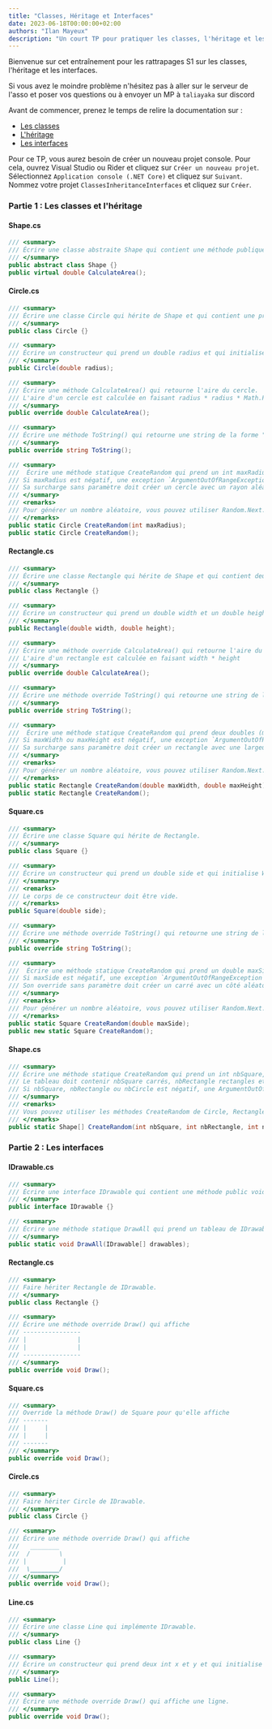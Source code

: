 ```yaml
---
title: "Classes, Héritage et Interfaces"
date: 2023-06-18T00:00:00+02:00
authors: "Ilan Mayeux"
description: "Un court TP pour pratiquer les classes, l'héritage et les interfaces pour les rattrapages S1"
---
```


Bienvenue sur cet entraînement pour les rattrapages S1 sur les classes, l'héritage et les interfaces.

Si vous avez le moindre problème n'hésitez pas à aller sur le serveur de l'asso et poser vos questions ou à envoyer un MP à `taliayaka` sur discord

Avant de commencer, prenez le temps de relire la documentation sur :
- [Les classes](https://docs.microsoft.com/fr-fr/dotnet/csharp/programming-guide/classes-and-structs/classes)
- [L'héritage](https://docs.microsoft.com/fr-fr/dotnet/csharp/programming-guide/classes-and-structs/inheritance)
- [Les interfaces](https://docs.microsoft.com/fr-fr/dotnet/csharp/programming-guide/interfaces/)

Pour ce TP, vous aurez besoin de créer un nouveau projet console. Pour cela, ouvrez Visual Studio ou Rider et cliquez sur `Créer un nouveau projet`. Sélectionnez `Application console (.NET Core)` et cliquez sur `Suivant`. Nommez votre projet `ClassesInheritanceInterfaces` et cliquez sur `Créer`.

### Partie 1 : Les classes et l'héritage

#### Shape.cs

```csharp
/// <summary>
/// Écrire une classe abstraite Shape qui contient une méthode publique virtuelle CalculateArea() qui retourne un double 0.
/// </summary>
public abstract class Shape {}
public virtual double CalculateArea();
```
#### Circle.cs

```csharp
/// <summary>
/// Écrire une classe Circle qui hérite de Shape et qui contient une propriété publique de type double appelée "Radius".
/// </summary>
public class Circle {}
```
```csharp
/// <summary>
/// Écrire un constructeur qui prend un double radius et qui initialise Radius à radius.
/// </summary>
public Circle(double radius);
```
```csharp
/// <summary>
/// Écrire une méthode CalculateArea() qui retourne l'aire du cercle.
/// L'aire d'un cercle est calculée en faisant radius * radius * Math.PI
/// </summary>
public override double CalculateArea();
```
```csharp
/// <summary>
/// Écrire une méthode ToString() qui retourne une string de la forme "Circle with radius {Radius}"
/// </summary>
public override string ToString();
```
```csharp
/// <summary>
///  Écrire une méthode statique CreateRandom qui prend un int maxRadius et qui retourne un nouveau cercle avec un rayon aléatoire entre 0 et maxRadius.
/// Si maxRadius est négatif, une exception `ArgumentOutOfRangeException` est levée.
/// Sa surcharge sans paramètre doit créer un cercle avec un rayon aléatoire entre 1 et 100.
/// </summary>
/// <remarks>
/// Pour générer un nombre aléatoire, vous pouvez utiliser Random.Next.
/// </remarks>
public static Circle CreateRandom(int maxRadius);
public static Circle CreateRandom();
```

#### Rectangle.cs

```csharp
/// <summary>
/// Écrire une classe Rectangle qui hérite de Shape et qui contient deux propriétés publiques : double Width et double Height.
/// </summary>
public class Rectangle {}
```
```csharp
/// <summary>
/// Écrire un constructeur qui prend un double width et un double height et qui initialise Width à width et Height à height.
/// </summary>
public Rectangle(double width, double height);
```
```csharp
/// <summary>
/// Écrire une méthode override CalculateArea() qui retourne l'aire du rectangle.
/// L'aire d'un rectangle est calculée en faisant width * height
/// </summary>
public override double CalculateArea();
```
```csharp
/// <summary>
/// Écrire une méthode override ToString() qui retourne une string de la forme "Rectangle with width {Width} and height {Height}"
/// </summary>
public override string ToString();
```
```csharp
/// <summary>
///  Écrire une méthode statique CreateRandom qui prend deux doubles (maxWidth et maxHeight) et qui retourne un nouveau rectangle avec une largeur entre 1 et maxWidth et une hauteur aléatoire entre 1 et maxHeight.
/// Si maxWidth ou maxHeight est négatif, une exception `ArgumentOutOfRangeException` est levée.
/// Sa surcharge sans paramètre doit créer un rectangle avec une largeur et une hauteur aléatoire entre 1 et 100.
/// </summary>
/// <remarks>
/// Pour générer un nombre aléatoire, vous pouvez utiliser Random.Next.
/// </remarks>
public static Rectangle CreateRandom(double maxWidth, double maxHeight);
public static Rectangle CreateRandom();
```

#### Square.cs

```csharp
/// <summary>
/// Écrire une classe Square qui hérite de Rectangle.
/// </summary>
public class Square {}
```
```csharp
/// <summary>
/// Écrire un constructeur qui prend un double side et qui initialise Width et Height à side.
/// </summary>
/// <remarks>
/// Le corps de ce constructeur doit être vide.
/// </remarks>
public Square(double side);
```
```csharp
/// <summary>
/// Écrire une méthode override ToString() qui retourne une string de la forme "Square with side {Width}"
/// </summary>
public override string ToString();
```
```csharp
/// <summary>
///  Écrire une méthode statique CreateRandom qui prend un double maxSide et qui retourne un nouveau carré avec un côté aléatoire entre 1 et maxSide.
/// Si maxSide est négatif, une exception `ArgumentOutOfRangeException` est levée.
/// Son override sans paramètre doit créer un carré avec un côté aléatoire entre 1 et 100.
/// </summary>
/// <remarks>
/// Pour générer un nombre aléatoire, vous pouvez utiliser Random.Next.
/// </remarks>
public static Square CreateRandom(double maxSide);
public new static Square CreateRandom();
```

#### Shape.cs

```csharp
/// <summary>
/// Écrire une méthode statique CreateRandom qui prend un int nbSquare, un int nbRectangle et un int nbCircle et qui retourne un tableau de Shape de longueur (nbSquare + nbRectangle + nbCircle). 
/// Le tableau doit contenir nbSquare carrés, nbRectangle rectangles et nbCircle cercles généré aléatoirement.
/// Si nbSquare, nbRectangle ou nbCircle est négatif, une ArgumentOutOfRangeException est levée.
/// </summary>
/// <remarks>
/// Vous pouvez utiliser les méthodes CreateRandom de Circle, Rectangle et Square.
/// </remarks>
public static Shape[] CreateRandom(int nbSquare, int nbRectangle, int nbCircle);
```

### Partie 2 : Les interfaces

#### IDrawable.cs

```csharp
/// <summary>
/// Écrire une interface IDrawable qui contient une méthode public void Draw().
/// </summary>
public interface IDrawable {}
```
```csharp
/// <summary>
/// Écrire une méthode statique DrawAll qui prend un tableau de IDrawable et qui appelle la méthode Draw() de chaque élément du tableau.
/// </summary>
public static void DrawAll(IDrawable[] drawables);
```

#### Rectangle.cs

```csharp
/// <summary>
/// Faire hériter Rectangle de IDrawable.
/// </summary>
public class Rectangle {}
```
```csharp
/// <summary>
/// Écrire une méthode override Draw() qui affiche
/// ----------------
/// |              |
/// |              |
/// ----------------
/// </summary>
public override void Draw();
```

#### Square.cs

```csharp
/// <summary>
/// Override la méthode Draw() de Square pour qu'elle affiche
/// -------
/// |     |
/// |     |
/// -------
/// </summary>
public override void Draw();
```

#### Circle.cs

```csharp
/// <summary>
/// Faire hériter Circle de IDrawable.
/// </summary>
public class Circle {}
```
```csharp
/// <summary>
/// Écrire une méthode override Draw() qui affiche
///   ________
///  /        \
/// |          |
///  \________/
/// </summary>
public override void Draw();
```

#### Line.cs

```csharp
/// <summary>
/// Écrire une classe Line qui implémente IDrawable.
/// </summary>
public class Line {}
```
```csharp
/// <summary>
/// Écrire un constructeur qui prend deux int x et y et qui initialise X à x et Y à y.
/// </summary>
public Line();
```
```csharp
/// <summary>
/// Écrire une méthode override Draw() qui affiche une ligne.
/// </summary>
public override void Draw();
```




